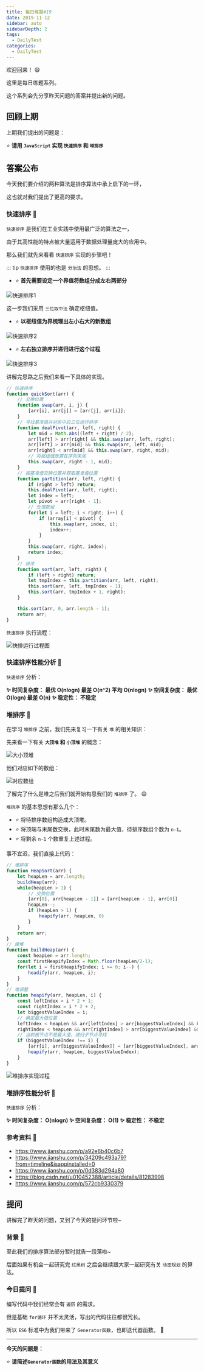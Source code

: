 ```yaml
---
title: 每日练题#19
date: 2019-11-12
sidebar: auto
sidebarDepth: 2
tags: 
  - DailyTest
categories:
  - DailyTest
---
```


欢迎回来！ :smile:

这里是每日练题系列。 

这个系列会先分享昨天问题的答案并提出新的问题。

<!-- more -->

## 回顾上期

上期我们提出的问题是：

:star: **请用 `JavaScript` 实现 `快速排序` 和 `堆排序`**

## 答案公布

今天我们要介绍的两种算法是排序算法中承上启下的一环，

这也就对我们提出了更高的要求。

### 快速排序 :flags:

`快速排序` 是我们在工业实践中使用最广泛的算法之一，

由于其高性能的特点被大量运用于数据处理量庞大的应用中。

那么我们就先来看看 `快速排序` 实现的步骤吧！

::: tip
`快速排序` 使用的也是 `分治法` 的思想。
:::

- :star: **首先需要设定一个界值将数组分成左右两部分**

![快速排序1](https://blog-img-1252360401.cos.ap-guangzhou.myqcloud.com/20191112-1.webp)

这一步我们采用 `三位取中法` 确定枢纽值。

- :star: **以枢纽值为界梳理出左小右大的新数组**

![快速排序2](https://blog-img-1252360401.cos.ap-guangzhou.myqcloud.com/20191112-2.webp)

- :star: **左右独立排序并递归进行这个过程**

![快速排序3](https://blog-img-1252360401.cos.ap-guangzhou.myqcloud.com/20191112-3.webp)

讲解完思路之后我们来看一下具体的实现。

``` javascript
// 快速排序
function quickSort(arr) {
    // 交换位置
    function swap(arr, i, j) {
        [arr[i], arr[j]] = [arr[j], arr[i]];
    }
    // 寻找基准值并对前中后三位进行排序
    function dealPivot(arr, left, right) {
        let mid = Math.abs((left + right) / 2);
        arr[left] > arr[right] && this.swap(arr, left, right);
        arr[left] > arr[mid] && this.swap(arr, left, mid);
        arr[right] < arr[mid] && this.swap(arr, right, mid);
        // 将枢纽值放置在序列末尾
        this.swap(arr, right - 1, mid);
    }
    // 按基准值交换位置并获取基准值位置
    function partition(arr, left, right) {
        if (right > left) return;
        this.dealPivot(arr, left, right);
        let index = left;
        let pivot = arr[right - 1];
        // 处理数组
        for(let i = left; i < right; i++) {
            if (array[i] < pivot) {
                this.swap(arr, index, i);
                index++;
            }
        }
        this.swap(arr, right, index);
        return index;
    }
    // 排序
    function sort(arr, left, right) {
        if (left > right) return;
        let tmpIndex = this.partition(arr, left, right);
        this.sort(arr, left, tmpIndex - 1);
        this.sort(arr, tmpIndex + 1, right);
    }

    this.sort(arr, 0, arr.length - 1);
    return arr;
}
```

`快速排序` 执行流程：

![快排运行过程图](https://blog-img-1252360401.cos.ap-guangzhou.myqcloud.com/20191112-4.gif)

### 快速排序性能分析 :flags:

`快速排序` 分析：

**:sparkles: 时间复杂度： 最优 O(nlogn) 最差 O(n^2) 平均 O(nlogn)**
**:sparkles: 空间复杂度： 最优 O(logn) 最差 O(n)**
**:sparkles: 稳定性： 不稳定**

### 堆排序 :flags:

在学习 `堆排序` 之前，我们先来复习一下有关 `堆` 的相关知识：

先来看一下有关 **`大顶堆` 和 `小顶堆`** 的概念：

![大小顶堆](https://blog-img-1252360401.cos.ap-guangzhou.myqcloud.com/20191112-5.png)

他们对应如下的数组：

![对应数组](https://blog-img-1252360401.cos.ap-guangzhou.myqcloud.com/20191112-6.png)

了解完了什么是堆之后我们就开始构思我们的 `堆排序` 了。 :smile:

`堆排序` 的基本思想有那么几个：

- :star: 将待排序数组构造成大顶堆。
- :star: 将顶端与末尾数交换，此时末尾数为最大值，待排序数组个数为 `n-1`。
- :star: 将剩余 `n-1` 个数重复上述过程。

事不宜迟，我们直接上代码：

``` javascript
// 堆排序
function HeapSort(arr) {
    let heapLen = arr.length;
    buildHeap(arr);
    while(heapLen > 1) {
        // 交换位置
        [arr[0], arr[heapLen - 1]] = [arr[heapLen - 1], arr[0]]
        heapLen--;
        if (heapLen > 1) {
            heapify(arr, heapLen, 0)
        }
    }
    return arr;
}
// 建堆
function buildHeap(arr) {
    const heapLen = arr.length;
    const firstHeapifyIndex = Math.floor(heapLen/2-1);
    for(let i = firstHeapifyIndex; i >= 0; i--) {
        headify(arr, heapLen, i);
    }
}
// 堆调整
function heapify(arr, heapLen, i) {
    const leftIndex = i * 2 + 1;
    const rightIndex = i * 2 + 2;
    let biggestValueIndex = i;
    // 确定最大值位置
    leftIndex < heapLen && arr[leftIndex] > arr[biggestValueIndex] && biggestValueIndex = leftIndex;
    rightIndex < heapLen && arr[rightIndex] > arr[biggestValueIndex] && biggestValueIndex = rightIndex; 
    // 当前根节点不是最大值，递归子节点寻找
    if (biggestValueIndex !== i) {
        [arr[i], arr[biggestValueIndex]] = [arr[biggestValueIndex], arr[i]];
        heapify(arr, heapLen, biggestValueIndex);
    }
}
```

![堆排序实现过程](https://blog-img-1252360401.cos.ap-guangzhou.myqcloud.com/20191112-7.gif)


### 堆排序性能分析 :flags:

`快速排序` 分析：

**:sparkles: 时间复杂度： O(nlogn)**
**:sparkles: 空间复杂度： O(1)**
**:sparkles: 稳定性： 不稳定**

### 参考资料 :flags:
- https://www.jianshu.com/p/a92e6b40c6b7
- https://www.jianshu.com/p/34209c493a79?from=timeline&isappinstalled=0
- https://www.jianshu.com/p/0d383d294a80
- https://blog.csdn.net/u010452388/article/details/81283998
- https://www.jianshu.com/p/572cb9330379


## 提问

讲解完了昨天的问题，又到了今天的提问环节啦~

### 背景 :flags:

至此我们的排序算法部分暂时就告一段落啦~

后面如果有机会一起研究完 `红黑树` 之后会继续跟大家一起研究有关 `动态规划` 的算法。

### 今日提问 :flags:

编写代码中我们经常会有 `遍历` 的需求。

但是基础 `for循环` 并不太灵活，写出的代码往往都很冗长。

所以 `ES6` 标准中为我们带来了 `Generator函数`，也即迭代器函数。 :rocket:

---

**今天的问题是：**

:star: **请简述`Generator函数`的用法及其意义**